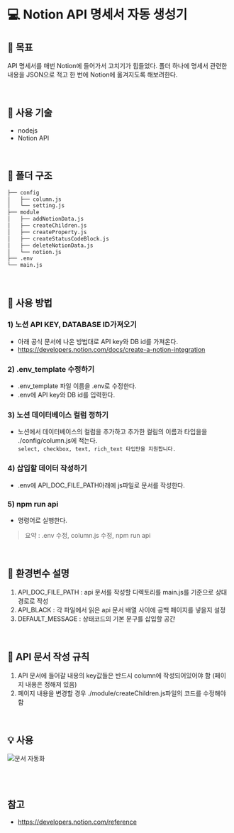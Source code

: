 # 💻 **Notion API 명세서 자동 생성기**

## :key: **목표**
API 명세서를 매번 Notion에 들어가서 고치기가 힘들었다. 
폴더 하나에 명세서 관련한 내용을 JSON으로 적고 한 번에 Notion에 옮겨지도록 해보려한다.


<br/>

## 🔧 **사용 기술**
* nodejs
* Notion API

<br/>

## :open_file_folder: **폴더 구조**
```bash
├── config
│   ├── column.js
│   └── setting.js
├── module
│   ├── addNotionData.js 
│   ├── createChildren.js
│   ├── createProperty.js
│   ├── createStatusCodeBlock.js
│   ├── deleteNotionData.js
│   └── notion.js
├── .env
└── main.js
```
<br/>

## :eyes: **사용 방법**
### 1) 노션 API KEY, DATABASE ID가져오기
* 아래 공식 문서에 나온 방법대로 API key와 DB id를 가져온다.
* https://developers.notion.com/docs/create-a-notion-integration

### 2) .env_template 수정하기
* .env_template 파일 이름을 .env로 수정한다.
* .env에 API key와 DB id를 입력한다.

### 3) 노션 데이터베이스 컬럼 정하기
* 노션에서 데이터베이스의 컬럼을 추가하고 추가한 컬림의 이름과 타입을을 ./config/column.js에 적는다.
<br/>`select, checkbox, text, rich_text 타입만을 지원합니다.`

### 4) 삽입할 데이터 작성하기
* .env에 API_DOC_FILE_PATH아래에 js파일로 문서를 작성한다.

### 5) npm run api
* 명령어로 실행한다.

> 요약 : .env 수정, column.js 수정, npm run api<br/>

<br/>

## :paperclip: 환경변수 설명
1. API_DOC_FILE_PATH : api 문서를 작성할 디렉토리를 main.js를 기준으로 상대 경로로 작성
2. API_BLACK : 각 파일에서 읽은 api 문서 배열 사이에 공백 페이지를 넣을지 설정
3. DEFAULT_MESSAGE : 상태코드의 기본 문구를 삽입할 공간

<br/>

## :ledger: API 문서 작성 규칙
1. API 문서에 들어갈 내용의 key값들은 반드시 column에 작성되어있어야 함 (페이지 내용은 정해져 있음)
2. 페이지 내용을 변경할 경우 ./module/createChildren.js파일의 코드를 수정해야함

<br/>

## 💡 **사용**
![문서 자동화](https://github.com/Stageus/shoot-backend/assets/54374610/e7884663-f55d-427a-808a-c5e8f8414da4)


<br/>
<br/>

## 참고
* https://developers.notion.com/reference